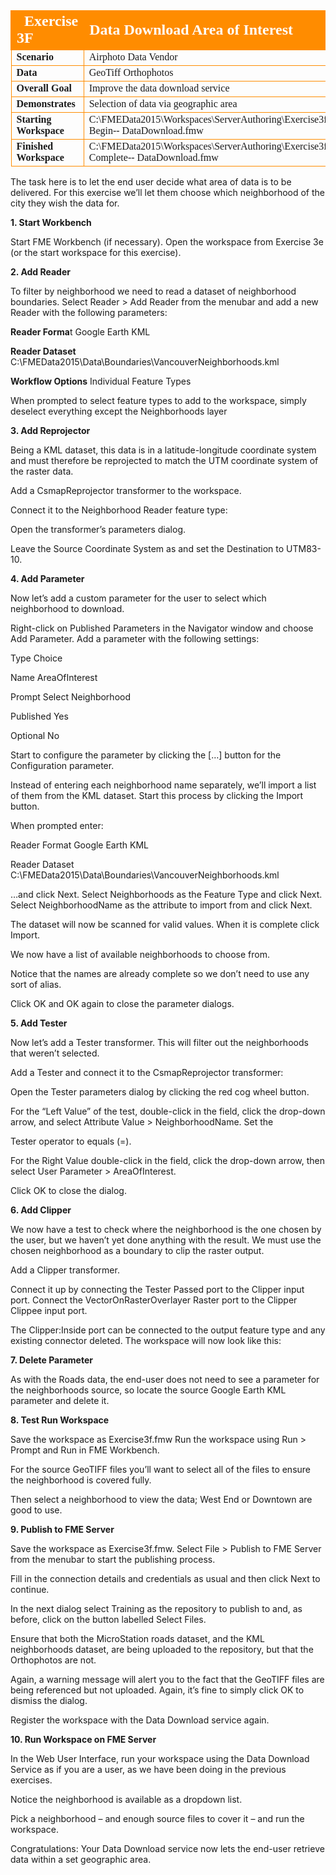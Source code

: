 <table style="border-spacing: 0px;border-collapse: collapse;font-family:serif">
<tr>
<td style="vertical-align:middle;background-color:darkorange;border: 2px solid darkorange">
<i class="fa fa-cogs fa-lg fa-pull-left fa-fw" style="color:white;padding-right: 12px;vertical-align:text-top"></i>
<span style="color:white;font-size:x-large;font-weight: bold">Exercise 3F </span>
</td>
<td style="border: 2px solid darkorange;background-color:darkorange;color:white">
<span style="color:white;font-size:x-large;font-weight: bold">Data
Download
Area
of
Interest</span>
</td>
</tr>

<tr>
<td style="border: 1px solid darkorange; font-weight: bold">Scenario</td>
<td style="border: 1px solid darkorange">Airphoto Data Vendor</td>
</tr>

<tr>
<td style="border: 1px solid darkorange; font-weight: bold">Data</td>
<td style="border: 1px solid darkorange">GeoTiff Orthophotos</td>
</tr>

<tr>
<td style="border: 1px solid darkorange; font-weight: bold">Overall Goal</td>
<td style="border: 1px solid darkorange">Improve
the
data
download
service</td>
</tr>

<tr>
<td style="border: 1px solid darkorange; font-weight: bold">Demonstrates</td>
<td style="border: 1px solid darkorange">Selection
of
data
via
geographic
area</td>
</tr>

<tr>
<td style="border: 1px solid darkorange; font-weight: bold">Starting Workspace</td>
<td style="border: 1px solid darkorange">C:\FMEData2015\Workspaces\ServerAuthoring\Exercise3f-­‐Begin-­‐
DataDownload.fmw</td>
</tr>

<tr>
<td style="border: 1px solid darkorange; font-weight: bold">Finished Workspace</td>
<td style="border: 1px solid darkorange">C:\FMEData2015\Workspaces\ServerAuthoring\Exercise3f-­‐Complete-­‐
DataDownload.fmw</td>
</tr>

</table>

The task here is to let the end user decide what area of data is to be delivered. For this exercise we’ll let them choose which neighborhood of the city they wish the data for.

**1. Start Workbench**

Start FME Workbench (if necessary). Open the workspace from Exercise 3e (or the start workspace for this exercise).

**2. Add Reader**

To filter by neighborhood we need to read a dataset of neighborhood boundaries.
Select Reader > Add Reader from the menubar and add a new Reader with the following parameters:

**Reader Forma**t Google Earth KML

**Reader Dataset** C:\FMEData2015\Data\Boundaries\VancouverNeighborhoods.kml

**Workflow Options** Individual Feature Types

When prompted to select feature types to add to the workspace, simply deselect everything except the Neighborhoods layer

**3. Add Reprojector**

Being a KML dataset, this data is in a latitude-longitude coordinate system and must therefore be reprojected to match the UTM coordinate system of the raster data.

Add a CsmapReprojector transformer to the workspace.

Connect it to the Neighborhood Reader feature type:

Open the transformer’s parameters dialog.

Leave the Source Coordinate System as <Read from feature> and set the Destination to UTM83-10.

**4. Add Parameter**

Now let’s add a custom parameter for the user to select which neighborhood to download.

Right-click on Published Parameters in the Navigator window and choose Add Parameter.
Add a parameter with the following settings:

Type Choice

Name AreaOfInterest

Prompt Select Neighborhood

Published Yes

Optional No

Start to configure the parameter by clicking the […] button for the Configuration parameter.

Instead of entering each neighborhood name separately, we’ll import a list of them from the KML
dataset. Start this process by clicking the Import button.

When prompted enter:

Reader Format Google Earth KML

Reader Dataset C:\FMEData2015\Data\Boundaries\VancouverNeighborhoods.kml

…and click Next. Select Neighborhoods as the Feature Type and click Next. Select
NeighborhoodName as the attribute to import from and click Next.

The dataset will now be scanned for valid values. When it is complete click Import.

We now have a list of available neighborhoods to choose from.

Notice that the names are already complete so we don’t need to use any sort of alias.

Click OK and OK again to close the parameter dialogs.

**5. Add Tester**

Now let’s add a Tester transformer. This will filter out the neighborhoods that weren’t selected.

Add a Tester and connect it to the CsmapReprojector transformer:

Open the Tester parameters dialog by clicking the red cog wheel button.

For the “Left Value” of the test, double-click in the field, click the drop-down arrow, and select Attribute Value > NeighborhoodName.
Set the

Tester operator to equals (=).

For the Right Value double-click in the field, click the drop-down arrow, then select User Parameter > AreaOfInterest.

Click OK to close the dialog.

**6. Add Clipper**

We now have a test to check where the neighborhood is the one chosen by the user, but we haven’t yet done anything with the result. We must use the chosen neighborhood as a boundary to clip the raster output.

Add a Clipper transformer.

Connect it up by connecting the Tester Passed port to the Clipper input port. Connect the VectorOnRasterOverlayer Raster port to the Clipper Clippee input port.

The Clipper:Inside port can be connected to the output feature type and any existing connector deleted. The workspace will now look like this:

**7. Delete Parameter**

As with the Roads data, the end-user does not need to see a parameter for the neighborhoods source, so locate the source Google Earth KML parameter and delete it.

**8. Test Run Workspace**

Save the workspace as Exercise3f.fmw Run the workspace using Run > Prompt and Run in FME Workbench.

For the source GeoTIFF files you’ll want to select all of the files to ensure the neighborhood is covered fully.

Then select a neighborhood to view the data; West End or Downtown are good to use.

**9. Publish to FME Server**

Save the workspace as Exercise3f.fmw.
Select File > Publish to FME Server from the menubar to start the publishing process.

Fill in the connection details and credentials as usual and then click Next to continue.

In the next dialog select Training as the repository to publish to and, as before, click on the button labelled Select Files.

Ensure that both the MicroStation roads dataset, and the KML neighborhoods dataset, are being uploaded to the repository, but that the Orthophotos are not.

Again, a warning message will alert you to the fact that the GeoTIFF files are being referenced
but not uploaded. Again, it’s fine to simply click OK to dismiss the dialog.

Register the workspace with the Data Download service again.

**10. Run Workspace on FME Server**

In the Web User Interface, run your workspace using the Data Download Service as if you are a user, as we have been doing in the previous exercises.

Notice the neighborhood is available as a dropdown list.

Pick a neighborhood – and enough source files to cover it – and run the workspace.

Congratulations: Your Data Download service now lets the end-user retrieve data within a set geographic area.